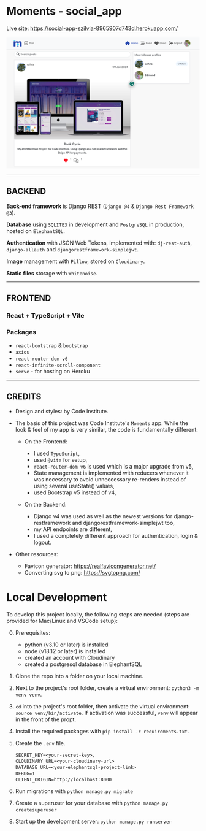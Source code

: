 # Moments - social_app

Live site: https://social-app-szilvia-8965907d743d.herokuapp.com/

![screenshot](image.png)

---

## BACKEND

**Back-end framework** is Django REST (`Django @4` & `Django Rest Framework @3`).

**Database** using `SQLITE3` in development and `PostgreSQL` in production, hosted on `ElephantSQL`.

**Authentication** with JSON Web Tokens, implemented with: `dj-rest-auth`, `django-allauth` and `djangorestframework-simplejwt`.

**Image** management with `Pillow`, stored on `Cloudinary`.

**Static files** storage with `Whitenoise`.

---

## FRONTEND

### React + TypeScript + Vite

### Packages

* `react-bootstrap` & `bootstrap`
* `axios`
* `react-router-dom v6`
* `react-infinite-scroll-component`
* `serve` - for hosting on Heroku

---

## CREDITS

* Design and styles: by Code Institute.
* The basis of this project was Code Institute's `Moments` app. While the look & feel of my app is very similar, the code is fundamentally different:

   * On the Frontend:
      - I used `TypeScript`, 
      - used `@vite` for setup,
      - `react-router-dom v6` is used which is a major upgrade from v5,
      - State management is implemented with reducers whenever it was necessary to avoid unneccessary re-renders instead of using several useState() values,
      - used Bootstrap v5 instead of v4,

   * On the Backend:
      - Django v4 was used as well as the newest versions for django-restframework and djangorestframework-simplejwt too,
      - my API endpoints are different,
      - I used a completely different approach for authentication, login & logout.
   

* Other resources:
   * Favicon generator: https://realfavicongenerator.net/
   * Converting svg to png: https://svgtopng.com/


# Local Development

To develop this project locally, the following steps are needed (steps are provided for Mac/Linux and VSCode setup):

0. Prerequisites: 
   - python (v3.10 or later) is installed
   - node (v18.12 or later) is installed
   - created an account with Cloudinary
   - created a postgresql database in ElephantSQL
1. Clone the repo into a folder on your local machine.
2. Next to the project's root folder, create a virtual environment: `python3 -m venv venv`.
3. `cd` into the project's root folder, then activate the virtual environment: `source venv/bin/activate`. If activation was successful, `venv` will appear in the front of the propt.
4. Install the required packages with `pip install -r requirements.txt`.
5. Create the `.env` file.
    
    ```
   SECRET_KEY=<your-secret-key>,
   CLOUDINARY_URL=<your-cloudinary-url>
   DATABASE_URL=<your-elephantsql-project-link>
   DEBUG=1
   CLIENT_ORIGIN=http://localhost:8000
    ```

6. Run migrations with `python manage.py migrate`

7. Create a superuser for your database with `python manage.py createsuperuser`

8. Start up the development server: `python manage.py runserver`


